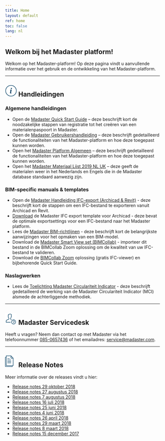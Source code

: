 ```yaml
---
title: Home
layout: default
ref: home
toc: false
lang: nl
---
```


## Welkom bij het Madaster platform!
Welkom op het Madaster-platform! Op deze pagina vindt u aanvullende informatie over het gebruik en de ontwikkeling van het Madaster-platform.

---

## <img alt="" height="38" src="/assets/images/767.svg" width="38"> Handleidingen

### Algemene handleidingen

 * Open de <a href="https://www.madaster.com/download_file/view/766">Madaster Quick Start Guide</a> – deze beschrijft kort de noodzakelijke stappen van registratie tot het creëren van een materialenpaspoort in Madaster.
 * Open de <a href="https://www.madaster.com/download_file/view/906">Madaster Gebruikershandleiding</a> – deze beschrijft gedetailleerd de functionaliteiten van het Madaster-platform en hoe deze toegepast kunnen worden.
 * Open het <a href="https://www.madaster.com/download_file/view/907">Madaster Platform Algemeen</a> – deze beschrijft gedetailleerd de functionaliteiten van het Madaster-platform en hoe deze toegepast kunnen worden.
 * Open het <a href="https://docs.madaster.com/files/Madaster Materiaal Lijst 2019 NL UK.xlsx">Madaster Materiaal Lijst 2019 NL UK</a> – deze geeft de materialen weer in het Nederlands en Engels die in de Madaster database standaard aanwezig zijn.

### BIM-specific manuals & templates

 * Open de <a href="https://www.madaster.com/download_file/view/765" target="_blank">Madaster Handleiding IFC-export (Archicad & Revit)</a> - deze beschrijft kort de stappen om een IFC-bestand te exporteren vanuit Archicad en Revit.
 * <a href="https://platform.madaster.com/files/Archicad%20ExportTemplate.tpl" target="_blank">Download</a> de Madaster IFC export template voor Archicad - deze bevat de optimale exportsettings voor een IFC-bestand naar het Madaster platform.
 * Lees de <a href="https://www.madaster.com/download_file/view/764" target="_blank">Madaster BIM-richtlijnen</a> - deze beschrijft kort de belangrijkste aanwijzingen voor het opmaken van een BIM-model.
 * Download de <a href="http://www.bimcollab.com/en/Support/Support/Downloads/BIMcollab-ZOOM" target="_blank">Madaster Smart View set (BIMCollab)</a> - importeer dit bestand in de BIMCollab Zoom oplossing om de kwaliteit van uw IFC-bestand te valideren.
 * Download de <a href="http://www.bimcollab.com/en/Support/Support/Downloads/BIMcollab-ZOOM" target="_blank">BIMCollab Zoom</a> oplossing (gratis IFC-viewer) en bijbehorende Quick Start Guide.


### Naslagwerken

* Lees de [Toelichting Madaster Circulariteit Indicator](https://www.madaster.com/download_file/view/702) - deze beschrijft gedetailleerd de werking van de Madaster Circulariteit Indicator (MCI) alsmede de achterliggende methodiek.
 
---

## <img alt="" height="38" src="/assets/images/771.svg" width="38"> Madaster Servicedesk
Heeft u vragen? Neem dan contact op met Madaster via het telefoonnummer [085-0657436](tel:+31850657436) of het emailadres: <service@madaster.com>.

---

## <img alt="" height="38" src="/assets/images/770.svg" width="38"> Release Notes

Meer informatie over de releases vindt u hier:

* <a href="https://www.madaster.com/download_file/view/874" target="_blank">Release notes 29 oktober 2018</a>
* <a href="https://www.madaster.com/download_file/view/777" target="_blank">Release notes 27 augustus 2018</a>
* <a href="https://www.madaster.com/download_file/view/762" target="_blank">Release notes 7 augustus 2018</a>
* <a href="https://www.madaster.com/download_file/view/716" target="_blank">Release notes 16 juli 2018</a>
* <a href="https://www.madaster.com/download_file/view/651" target="_blank">Release notes 25 juni 2018</a>
* <a href="https://www.madaster.com/download_file/view/613" target="_blank">Release notes 4 juni 2018</a>
* <a href="https://www.madaster.com/download_file/view/551" target="_blank">Release notes 26 april 2018</a>
* <a href="https://www.madaster.com/download_file/view/504" target="_blank">Release notes 29 maart 2018</a>
* <a href="https://www.madaster.com/download_file/507/0" target="_blank">Release notes 8 maart 2018</a>
* <a href="https://www.madaster.com/download_file/509/0" target="_blank">Release notes 15 december 2017</a>
